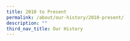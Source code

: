 ```yaml
---
title: 2010 to Present
permalink: /about/our-history/2010-present/
description: ""
third_nav_title: Our History
---
```

